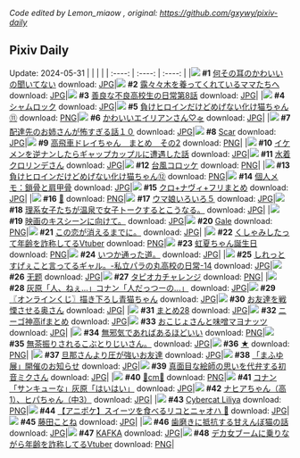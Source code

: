 *Code edited by Lemon_miaow , original: https://github.com/gxywy/pixiv-daily*
## Pixiv Daily 
Update: 2024-05-31
|      |      |      |
| :----: | :----: | :----: |
|![](https://pximg.lemonmiaow.xyz/c/240x480/img-master/img/2024/05/29/00/00/55/119141561_p0_master1200.jpg) **#1** [何その耳のかわいいの聞いてない](https://www.pixiv.net/artworks/119141561) download: [JPG](https://pximg.lemonmiaow.xyz/img-original/img/2024/05/29/00/00/55/119141561_p0.jpg)|![](https://pximg.lemonmiaow.xyz/c/240x480/img-master/img/2024/05/29/21/32/52/119164000_p0_master1200.jpg) **#2** [露々々木を養ってくれているママたちへ](https://www.pixiv.net/artworks/119164000) download: [JPG](https://pximg.lemonmiaow.xyz/img-original/img/2024/05/29/21/32/52/119164000_p0.jpg)|![](https://pximg.lemonmiaow.xyz/c/240x480/img-master/img/2024/05/29/00/01/41/119141655_p0_master1200.jpg) **#3** [善良な不良高校生の日常第8話](https://www.pixiv.net/artworks/119141655) download: [JPG](https://pximg.lemonmiaow.xyz/img-original/img/2024/05/29/00/01/41/119141655_p0.jpg)|
|![](https://pximg.lemonmiaow.xyz/c/240x480/img-master/img/2024/05/29/00/00/07/119141373_p0_master1200.jpg) **#4** [シャムロック](https://www.pixiv.net/artworks/119141373) download: [JPG](https://pximg.lemonmiaow.xyz/img-original/img/2024/05/29/00/00/07/119141373_p0.jpg)|![](https://pximg.lemonmiaow.xyz/c/240x480/img-master/img/2024/05/29/00/00/51/119141551_p0_master1200.jpg) **#5** [負けヒロインだけどめげない化け猫ちゃん⑪](https://www.pixiv.net/artworks/119141551) download: [PNG](https://pximg.lemonmiaow.xyz/img-original/img/2024/05/29/00/00/51/119141551_p0.png)|![](https://pximg.lemonmiaow.xyz/c/240x480/img-master/img/2024/05/29/18/51/02/119159231_p0_master1200.jpg) **#6** [かわいいエイリアンさん♡🛸](https://www.pixiv.net/artworks/119159231) download: [JPG](https://pximg.lemonmiaow.xyz/img-original/img/2024/05/29/18/51/02/119159231_p0.jpg)|
|![](https://pximg.lemonmiaow.xyz/c/240x480/img-master/img/2024/05/29/17/18/09/119157051_p0_master1200.jpg) **#7** [配達先のお姉さんが怖すぎる話１０](https://www.pixiv.net/artworks/119157051) download: [JPG](https://pximg.lemonmiaow.xyz/img-original/img/2024/05/29/17/18/09/119157051_p0.jpg)|![](https://pximg.lemonmiaow.xyz/c/240x480/img-master/img/2024/05/29/00/16/35/119142262_p0_master1200.jpg) **#8** [Scar](https://www.pixiv.net/artworks/119142262) download: [JPG](https://pximg.lemonmiaow.xyz/img-original/img/2024/05/29/00/16/35/119142262_p0.jpg)|![](https://pximg.lemonmiaow.xyz/c/240x480/img-master/img/2024/05/29/18/44/35/119159088_p0_master1200.jpg) **#9** [高飛車ドレイちゃん　まとめ　その2](https://www.pixiv.net/artworks/119159088) download: [PNG](https://pximg.lemonmiaow.xyz/img-original/img/2024/05/29/18/44/35/119159088_p0.png)|
|![](https://pximg.lemonmiaow.xyz/c/240x480/img-master/img/2024/05/29/00/09/49/119142025_p0_master1200.jpg) **#10** [イケメンを逆ナンしたらギャップカップルに遭遇した話](https://www.pixiv.net/artworks/119142025) download: [JPG](https://pximg.lemonmiaow.xyz/img-original/img/2024/05/29/00/09/49/119142025_p0.jpg)|![](https://pximg.lemonmiaow.xyz/c/240x480/img-master/img/2024/05/29/00/00/24/119141449_p0_master1200.jpg) **#11** [水着クロリンデさん](https://www.pixiv.net/artworks/119141449) download: [JPG](https://pximg.lemonmiaow.xyz/img-original/img/2024/05/29/00/00/24/119141449_p0.jpg)|![](https://pximg.lemonmiaow.xyz/c/240x480/img-master/img/2024/05/30/20/30/04/119189360_p0_master1200.jpg) **#12** [台風コロッケ](https://www.pixiv.net/artworks/119189360) download: [PNG](https://pximg.lemonmiaow.xyz/img-original/img/2024/05/30/20/30/04/119189360_p0.png)|
|![](https://pximg.lemonmiaow.xyz/c/240x480/img-master/img/2024/05/30/00/00/57/119169162_p0_master1200.jpg) **#13** [負けヒロインだけどめげない化け猫ちゃん⑫](https://www.pixiv.net/artworks/119169162) download: [PNG](https://pximg.lemonmiaow.xyz/img-original/img/2024/05/30/00/00/57/119169162_p0.png)|![](https://pximg.lemonmiaow.xyz/c/240x480/img-master/img/2024/05/30/06/00/10/119174835_p0_master1200.jpg) **#14** [個人メモ：鎖骨と肩甲骨](https://www.pixiv.net/artworks/119174835) download: [JPG](https://pximg.lemonmiaow.xyz/img-original/img/2024/05/30/06/00/10/119174835_p0.jpg)|![](https://pximg.lemonmiaow.xyz/c/240x480/img-master/img/2024/05/29/19/18/07/119159921_p0_master1200.jpg) **#15** [クロ+ナヴィ+フリまとめ](https://www.pixiv.net/artworks/119159921) download: [JPG](https://pximg.lemonmiaow.xyz/img-original/img/2024/05/29/19/18/07/119159921_p0.jpg)|
|![](https://pximg.lemonmiaow.xyz/c/240x480/img-master/img/2024/05/29/00/00/27/119141459_p0_master1200.jpg) **#16** [👾](https://www.pixiv.net/artworks/119141459) download: [PNG](https://pximg.lemonmiaow.xyz/img-original/img/2024/05/29/00/00/27/119141459_p0.png)|![](https://pximg.lemonmiaow.xyz/c/240x480/img-master/img/2024/05/29/09/33/39/119149902_p0_master1200.jpg) **#17** [ウマ娘いろいろ５](https://www.pixiv.net/artworks/119149902) download: [JPG](https://pximg.lemonmiaow.xyz/img-original/img/2024/05/29/09/33/39/119149902_p0.jpg)|![](https://pximg.lemonmiaow.xyz/c/240x480/img-master/img/2024/05/30/19/58/55/119188376_p0_master1200.jpg) **#18** [理系女子たちが温泉で女子トークするとこうなる。](https://www.pixiv.net/artworks/119188376) download: [JPG](https://pximg.lemonmiaow.xyz/img-original/img/2024/05/30/19/58/55/119188376_p0.jpg)|
|![](https://pximg.lemonmiaow.xyz/c/240x480/img-master/img/2024/05/29/15/30/56/119155182_p0_master1200.jpg) **#19** [映画のキスシーンに向けて。](https://www.pixiv.net/artworks/119155182) download: [JPG](https://pximg.lemonmiaow.xyz/img-original/img/2024/05/29/15/30/56/119155182_p0.jpg)|![](https://pximg.lemonmiaow.xyz/c/240x480/img-master/img/2024/05/30/00/00/21/119169008_p0_master1200.jpg) **#20** [Gale](https://www.pixiv.net/artworks/119169008) download: [PNG](https://pximg.lemonmiaow.xyz/img-original/img/2024/05/30/00/00/21/119169008_p0.png)|![](https://pximg.lemonmiaow.xyz/c/240x480/img-master/img/2024/05/29/19/03/48/119159595_p0_master1200.jpg) **#21** [この恋が消えるまでに。](https://www.pixiv.net/artworks/119159595) download: [JPG](https://pximg.lemonmiaow.xyz/img-original/img/2024/05/29/19/03/48/119159595_p0.jpg)|
|![](https://pximg.lemonmiaow.xyz/c/240x480/img-master/img/2024/05/29/20/09/31/119161319_p0_master1200.jpg) **#22** [くしゃみしたって年齢を詐称してるVtuber](https://www.pixiv.net/artworks/119161319) download: [PNG](https://pximg.lemonmiaow.xyz/img-original/img/2024/05/29/20/09/31/119161319_p0.png)|![](https://pximg.lemonmiaow.xyz/c/240x480/img-master/img/2024/05/29/00/17/34/119142294_p0_master1200.jpg) **#23** [虹夏ちゃん誕生日](https://www.pixiv.net/artworks/119142294) download: [PNG](https://pximg.lemonmiaow.xyz/img-original/img/2024/05/29/00/17/34/119142294_p0.png)|![](https://pximg.lemonmiaow.xyz/c/240x480/img-master/img/2024/05/29/21/49/26/119164546_p0_master1200.jpg) **#24** [いつか通った道。](https://www.pixiv.net/artworks/119164546) download: [JPG](https://pximg.lemonmiaow.xyz/img-original/img/2024/05/29/21/49/26/119164546_p0.jpg)|
|![](https://pximg.lemonmiaow.xyz/c/240x480/img-master/img/2024/05/30/00/00/36/119169097_p0_master1200.jpg) **#25** [しれっとすげぇこと言ってるギャル。-私立パラの丸高校の日常-14](https://www.pixiv.net/artworks/119169097) download: [JPG](https://pximg.lemonmiaow.xyz/img-original/img/2024/05/30/00/00/36/119169097_p0.jpg)|![](https://pximg.lemonmiaow.xyz/c/240x480/img-master/img/2024/05/29/10/17/33/119150705_p0_master1200.jpg) **#26** [无题](https://www.pixiv.net/artworks/119150705) download: [JPG](https://pximg.lemonmiaow.xyz/img-original/img/2024/05/29/10/17/33/119150705_p0.jpg)|![](https://pximg.lemonmiaow.xyz/c/240x480/img-master/img/2024/05/29/22/32/29/119166025_p0_master1200.jpg) **#27** [タピオカチャレンジ](https://www.pixiv.net/artworks/119166025) download: [PNG](https://pximg.lemonmiaow.xyz/img-original/img/2024/05/29/22/32/29/119166025_p0.png)|
|![](https://pximg.lemonmiaow.xyz/c/240x480/img-master/img/2024/05/29/17/25/58/119157196_p0_master1200.jpg) **#28** [灰原「人、ねぇ…」コナン「人だっつーの…」](https://www.pixiv.net/artworks/119157196) download: [JPG](https://pximg.lemonmiaow.xyz/img-original/img/2024/05/29/17/25/58/119157196_p0.jpg)|![](https://pximg.lemonmiaow.xyz/c/240x480/img-master/img/2024/05/29/17/39/50/119157520_p0_master1200.jpg) **#29** [〖オンラインくじ〗描き下ろし青猫ちゃん](https://www.pixiv.net/artworks/119157520) download: [JPG](https://pximg.lemonmiaow.xyz/img-original/img/2024/05/29/17/39/50/119157520_p0.jpg)|![](https://pximg.lemonmiaow.xyz/c/240x480/img-master/img/2024/05/29/00/06/53/119141914_p0_master1200.jpg) **#30** [お友達を戦慄させる奥さん](https://www.pixiv.net/artworks/119141914) download: [JPG](https://pximg.lemonmiaow.xyz/img-original/img/2024/05/29/00/06/53/119141914_p0.jpg)|
|![](https://pximg.lemonmiaow.xyz/c/240x480/img-master/img/2024/05/29/12/45/23/119152843_p0_master1200.jpg) **#31** [まとめ28](https://www.pixiv.net/artworks/119152843) download: [JPG](https://pximg.lemonmiaow.xyz/img-original/img/2024/05/29/12/45/23/119152843_p0.jpg)|![](https://pximg.lemonmiaow.xyz/c/240x480/img-master/img/2024/05/29/00/07/32/119141942_p0_master1200.jpg) **#32** [ニーゴ神高ifまとめ](https://www.pixiv.net/artworks/119141942) download: [JPG](https://pximg.lemonmiaow.xyz/img-original/img/2024/05/29/00/07/32/119141942_p0.jpg)|![](https://pximg.lemonmiaow.xyz/c/240x480/img-master/img/2024/05/30/00/08/35/119169568_p0_master1200.jpg) **#33** [おこじょさんと味噌マヨナッツ](https://www.pixiv.net/artworks/119169568) download: [JPG](https://pximg.lemonmiaow.xyz/img-original/img/2024/05/30/00/08/35/119169568_p0.jpg)|
|![](https://pximg.lemonmiaow.xyz/c/240x480/img-master/img/2024/05/30/15/51/39/119183020_p0_master1200.jpg) **#34** [無邪気であればあるほどいい](https://www.pixiv.net/artworks/119183020) download: [PNG](https://pximg.lemonmiaow.xyz/img-original/img/2024/05/30/15/51/39/119183020_p0.png)|![](https://pximg.lemonmiaow.xyz/c/240x480/img-master/img/2024/05/29/09/43/09/119150269_p0_master1200.jpg) **#35** [無茶振りされるこぶとりじいさん。](https://www.pixiv.net/artworks/119150269) download: [JPG](https://pximg.lemonmiaow.xyz/img-original/img/2024/05/29/09/43/09/119150269_p0.jpg)|![](https://pximg.lemonmiaow.xyz/c/240x480/img-master/img/2024/05/29/00/00/14/119141404_p0_master1200.jpg) **#36** [★](https://www.pixiv.net/artworks/119141404) download: [PNG](https://pximg.lemonmiaow.xyz/img-original/img/2024/05/29/00/00/14/119141404_p0.png)|
|![](https://pximg.lemonmiaow.xyz/c/240x480/img-master/img/2024/05/30/00/07/59/119169549_p0_master1200.jpg) **#37** [旦那さんより圧が強いお友達](https://www.pixiv.net/artworks/119169549) download: [JPG](https://pximg.lemonmiaow.xyz/img-original/img/2024/05/30/00/07/59/119169549_p0.jpg)|![](https://pximg.lemonmiaow.xyz/c/240x480/img-master/img/2024/05/29/00/00/37/119141493_p0_master1200.jpg) **#38** [「まふゆ展」開催のお知らせ](https://www.pixiv.net/artworks/119141493) download: [JPG](https://pximg.lemonmiaow.xyz/img-original/img/2024/05/29/00/00/37/119141493_p0.jpg)|![](https://pximg.lemonmiaow.xyz/c/240x480/img-master/img/2024/05/29/00/25/34/119142549_p0_master1200.jpg) **#39** [真面目な絵師の思いを代弁する初音ミクさん](https://www.pixiv.net/artworks/119142549) download: [JPG](https://pximg.lemonmiaow.xyz/img-original/img/2024/05/29/00/25/34/119142549_p0.jpg)|
|![](https://pximg.lemonmiaow.xyz/c/240x480/img-master/img/2024/05/29/21/04/05/119163023_p0_master1200.jpg) **#40** [🖤cm🤍](https://www.pixiv.net/artworks/119163023) download: [PNG](https://pximg.lemonmiaow.xyz/img-original/img/2024/05/29/21/04/05/119163023_p0.png)|![](https://pximg.lemonmiaow.xyz/c/240x480/img-master/img/2024/05/30/17/14/59/119184503_p0_master1200.jpg) **#41** [コナン「サンキューな」灰原「はいはい」](https://www.pixiv.net/artworks/119184503) download: [JPG](https://pximg.lemonmiaow.xyz/img-original/img/2024/05/30/17/14/59/119184503_p0.jpg)|![](https://pximg.lemonmiaow.xyz/c/240x480/img-master/img/2024/05/29/06/33/24/119147950_p0_master1200.jpg) **#42** [ナヒアちゃん（高1）、ヒパちゃん（中3）](https://www.pixiv.net/artworks/119147950) download: [JPG](https://pximg.lemonmiaow.xyz/img-original/img/2024/05/29/06/33/24/119147950_p0.jpg)|
|![](https://pximg.lemonmiaow.xyz/c/240x480/img-master/img/2024/05/29/00/35/04/119142852_p0_master1200.jpg) **#43** [Cybercat Liliya](https://www.pixiv.net/artworks/119142852) download: [PNG](https://pximg.lemonmiaow.xyz/img-original/img/2024/05/29/00/35/04/119142852_p0.png)|![](https://pximg.lemonmiaow.xyz/c/240x480/img-master/img/2024/05/29/01/23/29/119144081_p0_master1200.jpg) **#44** [【アニポケ】スイーツを食べるリコとニャオハ 🌿](https://www.pixiv.net/artworks/119144081) download: [JPG](https://pximg.lemonmiaow.xyz/img-original/img/2024/05/29/01/23/29/119144081_p0.jpg)|![](https://pximg.lemonmiaow.xyz/c/240x480/img-master/img/2024/05/29/06/08/18/119147676_p0_master1200.jpg) **#45** [藤田ことね](https://www.pixiv.net/artworks/119147676) download: [JPG](https://pximg.lemonmiaow.xyz/img-original/img/2024/05/29/06/08/18/119147676_p0.jpg)|
|![](https://pximg.lemonmiaow.xyz/c/240x480/img-master/img/2024/05/30/20/00/30/119188503_p0_master1200.jpg) **#46** [歯磨きに抵抗する甘えんぼ猫の話](https://www.pixiv.net/artworks/119188503) download: [JPG](https://pximg.lemonmiaow.xyz/img-original/img/2024/05/30/20/00/30/119188503_p0.jpg)|![](https://pximg.lemonmiaow.xyz/c/240x480/img-master/img/2024/05/29/00/25/51/119142557_p0_master1200.jpg) **#47** [KAFKA](https://www.pixiv.net/artworks/119142557) download: [JPG](https://pximg.lemonmiaow.xyz/img-original/img/2024/05/29/00/25/51/119142557_p0.jpg)|![](https://pximg.lemonmiaow.xyz/c/240x480/img-master/img/2024/05/30/21/05/27/119190430_p0_master1200.jpg) **#48** [デカ女ブームに乗りながら年齢を詐称してるVtuber](https://www.pixiv.net/artworks/119190430) download: [PNG](https://pximg.lemonmiaow.xyz/img-original/img/2024/05/30/21/05/27/119190430_p0.png)|
